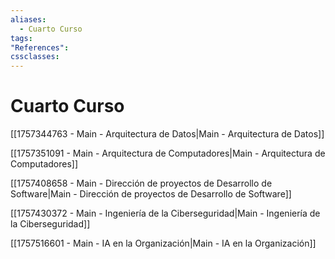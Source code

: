 ```yaml
---
aliases:
  - Cuarto Curso
tags:
"References":
cssclasses:
---
```

# Cuarto Curso

[[1757344763 - Main - Arquitectura de Datos|Main - Arquitectura de Datos]]

[[1757351091 - Main - Arquitectura de Computadores|Main - Arquitectura de Computadores]]

[[1757408658 - Main - Dirección de proyectos de Desarrollo de Software|Main - Dirección de proyectos de Desarrollo de Software]]

[[1757430372 - Main - Ingeniería de la Ciberseguridad|Main - Ingeniería de la Ciberseguridad]]

[[1757516601 - Main - IA en la Organización|Main - IA en la Organización]]
